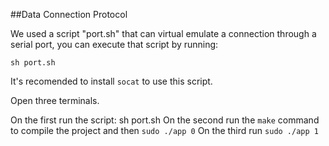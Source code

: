 ##Data Connection Protocol

We used a script "port.sh" that can virtual emulate a connection through a serial port, you can execute that script by running:

```
sh port.sh
```

It's recomended to install ```socat``` to use this script.


Open three terminals.

On the first run the script: sh port.sh
On the second run the ```make``` command to compile the project and then ```sudo ./app 0```
On the third run ```sudo ./app 1```
